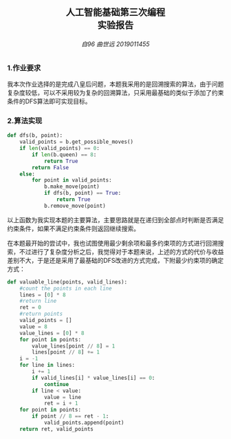 <h2  align = "center" >人工智能基础第三次编程<br> 实验报告 </h2>

<h6 align = "center">自96 曲世远 2019011455</h6>

### 1.作业要求

我本次作业选择的是完成八皇后问题，本题我采用的是回溯搜索的算法，由于问题复杂度较低，可以不采用较为复杂的回溯算法，只采用最基础的类似于添加了约束条件的DFS算法即可实现目标。

### 2.算法实现

```python
def dfs(b, point):
    valid_points = b.get_possible_moves()
    if len(valid_points) == 0:
        if len(b.queen) == 8:
            return True
        return False
    else:
        for point in valid_points:
            b.make_move(point)
            if dfs(b, point) == True:
                return True
            b.remove_move(point)
```

以上函数为我实现本题的主要算法，主要思路就是在递归到全部点时判断是否满足约束条件，如果不满足约束条件则返回继续搜索。

在本题最开始的尝试中，我也试图使用最少剩余项和最多约束项的方式进行回溯搜索，不过进行了复杂度分析之后，我觉得对于本题来说，上述的方式的代价与收益差别不大，于是还是采用了最基础的DFS改进的方式完成，下附最少约束项的确定方式：

```python
def valuable_line(points, valid_lines):
    #count the points in each line
    lines = [0] * 8
    #return line
    ret = 0
    #return points
    valid_points = []
    value = 8
    value_lines = [0] * 8
    for point in points:
        value_lines[point // 8] = 1
        lines[point // 8] += 1
    i = -1
    for line in lines:
        i += 1
        if valid_lines[i] * value_lines[i] == 0:
            continue
        if line < value:
            value = line
            ret = i + 1
    for point in points:
        if point // 8 == ret - 1:
            valid_points.append(point)
    return ret, valid_points
```


